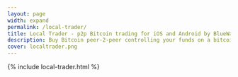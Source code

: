 ```yaml
---
layout: page
width: expand
permalink: /local-trader/
title: Local Trader - p2p Bitcoin trading for iOS and Android by BlueWallet 
description: Buy Bitcoin peer-2-peer controlling your funds on a bitcoin wallet
cover: localtrader.png
---
```


{% include local-trader.html %}


